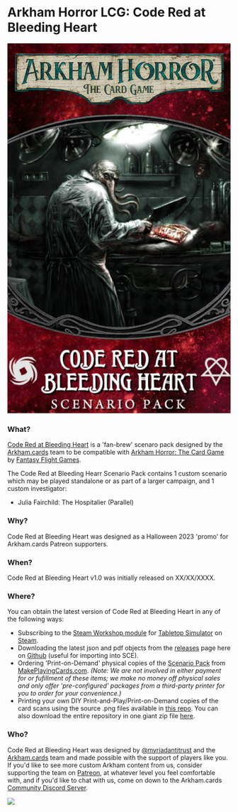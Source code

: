 # Arkham Horror LCG: Code Red at Bleeding Heart

![](https://github.com/ArkhamDotCards/coderedatbleedingheart/blob/main/product/enUS/coderedatbleedingheart-boxart.png?raw=true)

### What?
[Code Red at Bleeding Heart](#) is a 'fan-brew' scenaro pack designed by the [Arkham.cards](https://patreon.com/arkhamdotcards) team to be compatible with [Arkham Horror: The Card Game](https://www.fantasyflightgames.com/en/products/arkham-horror-the-card-game/) by [Fantasy Flight Games](https://www.fantasyflightgames.com/).

The Code Red at Bleeding Hearr Scenario Pack contains 1 custom scenario which may be played standalone or as part of a larger campaign, and 1 custom investigator:

- Julia Fairchild: The Hospitalier (Parallel)

### Why?
Code Red at Bleeding Heart was designed as a Halloween 2023 'promo' for Arkham.cards Patreon supporters.

### When?
Code Red at Bleeding Heart v1.0 was initially released on XX/XX/XXXX.

### Where?
You can obtain the latest version of Code Red at Bleeding Heart in any of the following ways:

* Subscribing to the [Steam Workshop module](#) for [Tabletop Simulator](https://www.tabletopsimulator.com/) on [Steam](https://store.steampowered.com/).
* Downloading the latest json and pdf objects from the [releases](https://github.com/ArkhamDotCards/coderedatbleedingheart/releases) page here on [Github](https://github.com/ArkhamDotCards/theghostsofonigawa/) (useful for importing into SCE).
* Ordering 'Print-on-Demand' physical copies of the [Scenario Pack](#) from [MakePlayingCards.com](https://makeplayingcards.com). *(Note: We are not involved in either payment for or fufillment of these items; we make no money off physical sales and only offer 'pre-configured' packages from a third-party printer for you to order for your convenience.)*
* Printing your own DIY Print-and-Play/Print-on-Demand copies of the card scans using the source .png files available in [this repo](https://github.com/ArkhamDotCards/coderedatbleedingheart/tree/main/img/). You can also download the entire repository in one giant zip file [here](https://github.com/ArkhamDotCards/coderedatbleedingheart/archive/refs/heads/main.zip).

### Who?
Code Red at Bleeding Heart was designed by [@myriadantitrust](https://twitter.com/myriadantitrust) and the [Arkham.cards](https://arkham.cards) team and made possible with the support of players like you. If you'd like to see more custom Arkham content from us, consider supporting the team on [Patreon](https://patreon.com/arkhamdotcards), at whatever level you feel comfortable with, and if you'd like to chat with us, come on down to the Arkham.cards [Community Discord Server](https://discord.gg/xEZ5FwKrNS).

[![](https://legacy.theskepticsguide.org/wp-content/uploads/2018/03/becomeAPatronBanner.png)](https://patreon.com/arkhamdotcards)
